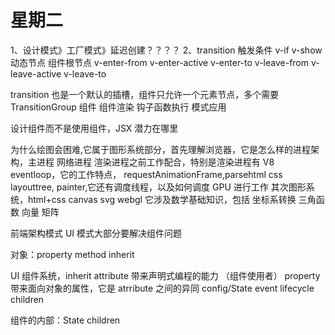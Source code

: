 # 星期二

1、设计模式》工厂模式》延迟创建？？？？
2、transition 触发条件 v-if v-show 动态节点 组件根节点
v-enter-from v-enter-active v-enter-to
v-leave-from v-leave-active v-leave-to

transition 也是一个默认的插槽，组件只允许一个元素节点，多个需要 TransitionGroup 组件
组件渲染 钩子函数执行 模式应用

设计组件而不是使用组件，JSX 潜力在哪里

为什么绘图会困难,它属于图形系统部分，首先理解浏览器，它是怎么样的进程架构，主进程 网络进程 渲染进程之前工作配合，特别是渲染进程有 V8 eventloop，它的工作特点， requestAnimationFrame,parsehtml css layouttree, painter,它还有调度线程，以及如何调度 GPU 进行工作
其次图形系统，html+css canvas svg webgl
它涉及数学基础知识，包括 坐标系转换 三角函数 向量 矩阵

前端架构模式 UI 模式大部分要解决组件问题

对象：property method inherit

UI 组件系统，inherit attribute 带来声明式编程的能力 （组件使用者）
property 带来面向对象的属性，它是 atrribute 之间的异同
config/State event lifecycle children

组件的内部：State children
